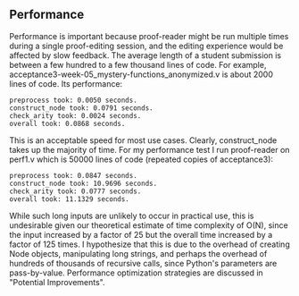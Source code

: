 
## Performance 
Performance is important because proof-reader might be run multiple times during a single proof-editing session, and the editing experience would be affected by slow feedback.  The average length of a student submission is between a few hundred to a few thousand lines of code. For example, acceptance3-week-05_mystery-functions_anonymized.v is about 2000 lines of code. Its performance: 

    preprocess took: 0.0050 seconds.
    construct_node took: 0.0791 seconds.
    check_arity took: 0.0024 seconds.
    overall took: 0.0868 seconds.

This is an acceptable speed for most use cases. Clearly, construct_node takes up the majority of time. For my performance test I run proof-reader on perf1.v which is 50000 lines of code (repeated copies of acceptance3): 

    preprocess took: 0.0847 seconds.
    construct_node took: 10.9696 seconds.
    check_arity took: 0.0777 seconds.
    overall took: 11.1329 seconds.

While such long inputs are unlikely to occur in practical use, this is undesirable given our theoretical estimate of time complexity of O(N),  since the input increased by a factor of 25 but the overall time increased by a factor of 125 times. I hypothesize that this is due to the overhead of creating Node objects, manipulating long strings, and perhaps the overhead of hundreds of thousands of recursive calls, since Python's parameters are pass-by-value. Performance optimization strategies are discussed in "Potential Improvements".
